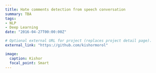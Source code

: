 ```yaml
---
title: Hate comments detection from speech conversation
summary: TBA
tags:
- NLP
- Deep Learning
date: "2016-04-27T00:00:00Z"

# Optional external URL for project (replaces project detail page).
external_link: "https://github.com/kishormorol"

image:
  caption: Kishor
  focal_point: Smart
---
```

